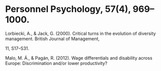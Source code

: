# Personnel Psychology, 57(4), 969–1000.

Lorbiecki, A., & Jack, G. (2000). Critical turns in the evolution of diversity management. British Journal of Management,

11, S17–S31.

Malo, M. Á., & Pagán, R. (2012). Wage differentials and disability across Europe: Discrimination and/or lower productivity?